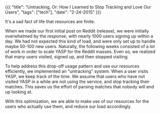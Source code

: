 {{{
  "title": "Untracking, Or: How I Learned to Stop Tracking and Love Our Users",
  "tags": ["tech"],
  "date": "2-24-2015"
}}}

It's a sad fact of life that resources are finite.

<!--more-->

When we made our first initial post on Reddit (release), we were initially overwhelmed by the response, with nearly 1000 users signing up within a day.
We had not expected this kind of load, and were only set up to handle maybe 50-100 new users.
Naturally, the following weeks consisted of a lot of work in order to scale YASP for the Reddit masses.
Even so, we realized that many users visited, signed up, and then stopped visiting.

To help address this drop-off usage pattern and use our resources efficiently, we implemented an "untracking" system.  When a user visits YASP, we keep track of the time.
We assume that users who have not visited YASP in a while are not using the service, and stop tracking their matches.  This saves us the effort of parsing matches that nobody will end up looking at.

With this optimization, we are able to make use of our resources for the users who actually use them, and reduce our load accordingly.